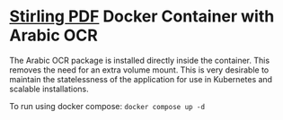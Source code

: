 # [Stirling PDF](https://stirlingtools.com/) Docker Container with Arabic OCR

The Arabic OCR package is installed directly inside the container. This removes the need for an extra volume mount. This is very desirable to maintain the statelessness of the application for use in Kubernetes and scalable installations.

To run using docker compose: `docker compose up -d`
